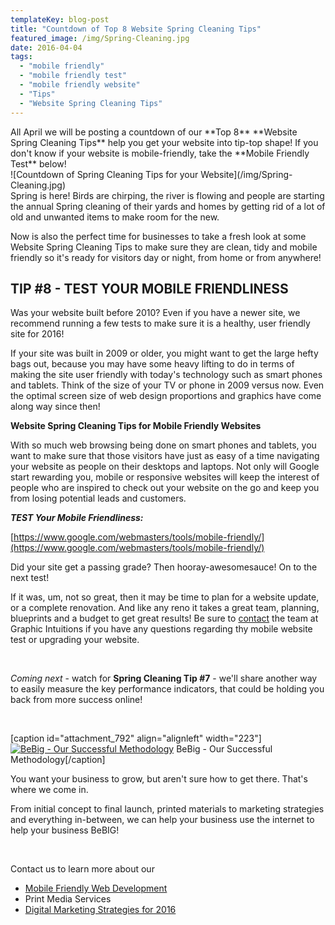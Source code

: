 ```yaml
---
templateKey: blog-post
title: "Countdown of Top 8 Website Spring Cleaning Tips"
featured_image: /img/Spring-Cleaning.jpg
date: 2016-04-04
tags:
  - "mobile friendly"
  - "mobile friendly test"
  - "mobile friendly website"
  - "Tips"
  - "Website Spring Cleaning Tips"
---
```


<div>All April we will be posting a countdown of our **Top 8** **Website Spring Cleaning Tips** help you get your website into tip-top shape! If you don't know if your website is mobile-friendly, take the **Mobile Friendly Test** below!</div>
<div></div>
<div> ![Countdown of Spring Cleaning Tips for your Website](/img/Spring-Cleaning.jpg)</div>
<div></div>
<div>Spring is here! Birds are chirping, the river is flowing and people are starting the annual Spring cleaning of their yards and homes by getting rid of a lot of old and unwanted items to make room for the new.</div>
<div>

Now is also the perfect time for businesses to take a fresh look at some Website Spring Cleaning Tips to make sure they are clean, tidy and mobile friendly so it's ready for visitors day or night, from home or from anywhere!

## TIP #8 - TEST YOUR MOBILE FRIENDLINESS

Was your website built before 2010? Even if you have a newer site, we recommend running a few tests to make sure it is a healthy, user friendly site for 2016!

If your site was built in 2009 or older, you might want to get the large hefty bags out, because you may have some heavy lifting to do in terms of making the site user friendly with today's technology such as smart phones and tablets. Think of the size of your TV or phone in 2009 versus now. Even the optimal screen size of web design proportions and graphics have come along way since then!

**Website Spring Cleaning Tips for Mobile Friendly Websites**

With so much web browsing being done on smart phones and tablets, you want to make sure that those visitors have just as easy of a time navigating your website as people on their desktops and laptops. Not only will Google start rewarding you, mobile or responsive websites will keep the interest of people who are inspired to check out your website on the go and keep you from losing potential leads and customers.

_**TEST Your Mobile Friendliness:**_

[https://www.google.com/webmasters/tools/mobile-friendly/](https://www.google.com/webmasters/tools/mobile-friendly/)

Did your site get a passing grade? Then hooray-awesomesauce! On to the next test!

If it was, um, not so great, then it may be time to plan for a website update, or a complete renovation. And like any reno it takes a great team, planning, blueprints and a budget to get great results! Be sure to [contact](https://graphicintuitions.com/get-in-touch/) the team at Graphic Intuitions if you have any questions regarding thy mobile website test or upgrading your website.

&nbsp;

_Coming next_ - watch for **Spring Cleaning Tip #7** - we'll share another way to easily measure the key performance indicators, that could be holding you back from more success online!

&nbsp;

[caption id="attachment_792" align="alignleft" width="223"][![BeBig - Our Successful Methodology](/img/BeBig_logo_reverseUSE-THIS-ONE-copy-223x135-1.png)](https://graphicintuitions.com/bebig) BeBig - Our Successful Methodology[/caption]

You want your business to grow, but aren't sure how to get there. That's where we come in.

From initial concept to final launch, printed materials to marketing strategies and everything in-between, we can help your business use the internet to help your business BeBIG!

&nbsp;

Contact us to learn more about our

*   [Mobile Friendly Web Development](https://graphicintuitions.com/services/)
*   Print Media Services
*   [Digital Marketing Strategies for 2016](https://graphicintuitions.com/services/digital-marketing/)
</div>